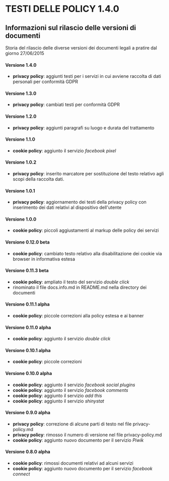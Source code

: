 # TESTI DELLE POLICY 1.4.0

## Informazioni sul rilascio delle versioni di documenti

Storia del rilascio delle diverse versioni dei documenti legali a pratire dal giorno 27/06/2015

#### Versione 1.4.0
* **privacy policy**: aggiunti testi per i servizi in cui avviene raccolta di dati personali per conformità GDPR

#### Versione 1.3.0
* **privacy policy**: cambiati testi per conformità GDPR

#### Versione 1.2.0
* **privacy policy**: aggiunti paragrafi su luogo e durata del trattamento

#### Versione 1.1.0
* **cookie policy**: aggiunto il servizio *facebook pixel*

#### Versione 1.0.2
* **privacy policy**: inserito marcatore per sostituzione del testo relativo agli scopi della raccolta dati.

#### Versione 1.0.1
* **privacy policy**: aggiornamento dei testi della privacy policy con inserimento dei dati relativi al dispositivo dell'utente

#### Versione 1.0.0 
* **cookie policy**: piccoli aggiustamenti al markup delle policy dei servizi

#### Versione 0.12.0 beta
* **cookie policy**: cambiato testo relativo alla disabilitazione dei cookie via browser in informativa estesa 

#### Versione 0.11.3 beta
* **cookie policy**: ampliato il testo del servizio *double click* 
* rinominato il file docs.info.md in README.md nella directory dei documenti

#### Versione 0.11.1 alpha
* **cookie policy**: piccole correzioni alla policy estesa e ai banner

#### Versione 0.11.0 alpha
* **cookie policy**: aggiunto il servizio *double click* 

#### Versione 0.10.1 alpha
* **cookie policy**: piccole correzioni 

#### Versione 0.10.0 alpha
* **cookie policy**: aggiunto il servizio *facebook social plugins* 
* **cookie policy**: aggiunto il servizio *facebook comments*
* **cookie policy**: aggiunto il servizio *add this*
* **cookie policy**: aggiunto il servizio *shinystat*

#### Versione 0.9.0 alpha
* **privacy policy**: correzione di alcune parti di testo nel file privacy-policy.md
* **privacy policy**: rimosso il numero di versione nel file privacy-policy.md
* **cookie policy**: aggiunto nuovo documento per il servizio *Piwik*

#### Versione 0.8.0 alpha
* **cookie policy**: rimossi documenti relativi ad alcuni servizi
* **cookie policy**: aggiunto nuovo documento per il servizio *facebook connect*

